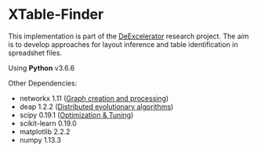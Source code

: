 # XTable-Finder 
This implementation is part of the [DeExcelerator](https://wwwdb.inf.tu-dresden.de/research-projects/deexcelarator/) research project. The aim is to develop approaches for layout inference and table identification in spreadshet files.

Using **Python** v3.6.6

Other Dependencies:
* networkx 1.11 ([Graph creation and processing](https://networkx.github.io/documentation/networkx-1.11/overview.html))
* deap 1.2.2 ([Distributed evolutionary algorithms](https://deap.readthedocs.io/en/master/))
* scipy 0.19.1 ([Optimization & Tuning](https://docs.scipy.org/doc/scipy/reference/tutorial/optimize.html))
* scikit-learn 0.19.0
* matplotlib 2.2.2
* numpy 1.13.3
